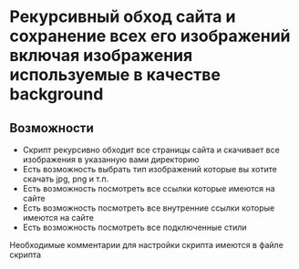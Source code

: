 <h1>Рекурсивный обход сайта и сохранение всех его изображений включая изображения используемые в качестве background</h1>

<h2>Возможности</h2>

<ul>
    <li>Скрипт рекурсивно обходит все страницы сайта и скачивает все изображения в указанную вами директорию</li>
    <li>Есть возможность выбрать тип изображений которые вы хотите скачать jpg, png и т.п.</li>
    <li>Есть возможность посмотреть все ссылки которые имеются на сайте</li>
    <li>Есть возможность посмотреть все внутренние ссылки которые имеются на сайте</li>
    <li>Есть возможность посмотреть все подключенные стили</li>
</ul>

<p>Необходимые комментарии для настройки скрипта имеются в файле скрипта</p>
